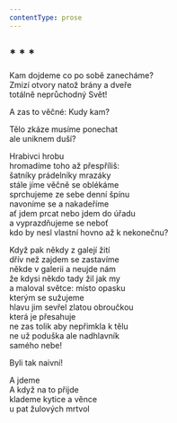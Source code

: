 ```yaml
---
contentType: prose
---
```


## \* \* \*

Kam dojdeme co po sobě zanecháme?  
Zmizí otvory natož brány a dveře  
totálně neprůchodný Svět!

A zas to věčné: Kudy kam?

Tělo zkáze musíme ponechat  
ale uniknem duší?

Hrabivci hrobu  
hromadíme toho až přespříliš:  
šatníky prádelníky mrazáky  
stále jíme věčně se oblékáme  
sprchujeme ze sebe denní špínu  
navoníme se a nakadeříme  
ať jdem prcat nebo jdem do úřadu  
a vyprazdňujeme se neboť  
kdo by nesl vlastní hovno až k nekonečnu?

Když pak někdy z galejí žití  
dřív než zajdem se zastavíme  
někde v galerii a neujde nám  
že kdysi někdo tady žil jak my  
a maloval světce: místo opasku  
kterým se sužujeme  
hlavu jim sevřel zlatou obroučkou  
která je přesahuje  
ne zas tolik aby nepřimkla k tělu  
ne už poduška ale nadhlavník  
samého nebe!

Byli tak naivní!

A jdeme  
A když na to přijde  
klademe kytice a věnce  
u pat žulových mrtvol
